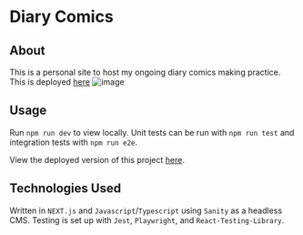 # Diary Comics

## About
This is a personal site to host my ongoing diary comics making practice.
This is deployed [here](http://comics.xinrui.work)
![image](https://user-images.githubusercontent.com/77255525/210125976-c9a1093b-36b0-4526-b64e-5cf34a226356.png)



## Usage
Run `npm run dev` to view locally.
Unit tests can be run with `npm run test` and integration tests with `npm run e2e`.

View the deployed version of this project [here](https://comics.xinrui.work/).


## Technologies Used
Written in `NEXT.js` and `Javascript`/`Typescript` using `Sanity` as a headless CMS.
Testing is set up with `Jest`, `Playwright`, and `React-Testing-Library`.
